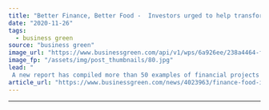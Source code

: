 ```yaml
---
title: "Better Finance, Better Food -  Investors urged to help transform the food system"
date: "2020-11-26"
tags: 
  - business green
source: "business green"
image_url: "https://www.businessgreen.com/api/v1/wps/6a926ee/238a4464-f2cb-456c-950f-73522f6fd86e/3/agriculture-investment-185x114.jpg"
image_fp: "/assets/img/post_thumbnails/80.jpg"
lead: "
 A new report has compiled more than 50 examples of financial projects aimed at generating more than $1bn in capital for sustainable land-use projects ..."
article_url: "https://www.businessgreen.com/news/4023963/finance-food-investors-urged-help-transform-food"
---
```


---
